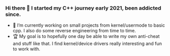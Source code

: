 ### Hi there 👋 I started my C++ journey early 2021, been addicted since.

* 🔭 I’m currently working on small projects from kernel/usermode to basic cpp.
  I also do some reverse engineering from time to time.
* 🏆 My goal is to hopefully one day be able to write my own anti-cheat and stuff
  like that. I find kernel/device drivers really interesting and fun to work with.
